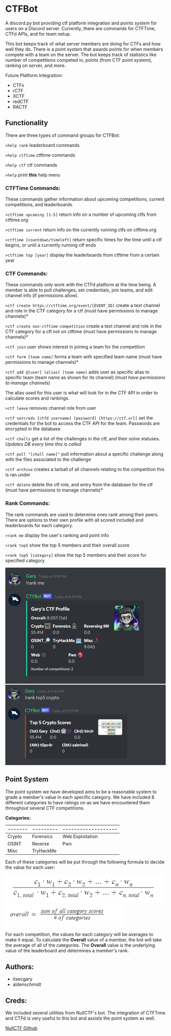 # CTFBot
A discord.py bot providing ctf platform integration and points system for
users on a Discord server. Currently, there are commands for CTFTime, CTFd APIs,
and for team setup.

This bot keeps track of what server members are doing for CTFs and how well they
do. There is a point system that awards points for when members compete with
a team on the server. The bot keeps track of statistics like number of
competitions competed in, points (from CTF point system), ranking on server, and
more.

Future Platform Integration:
- CTFx
- rCTF
- XCTF
- redCTF
- RACTF

## Functionality
There are three types of command groups for CTFBot:

`>help rank`
leaderboard commands

`>help ctftime`
ctftime commands

`>help ctf`
ctf commands

`>help`
print **this** help menu


### CTFTime Commands:
These commands gather information about upcoming competitions, current
competitions, and leaderboards.

`>ctftime upcoming [1-5]`
return info on a number of upcoming ctfs from ctftime.org

`>ctftime current`
return info on the currently running ctfs on ctftime.org

`>ctftime [countdown/timeleft]`
return specific times for the time until a ctf begins, or until a currently running ctf ends

`>ctftime top [year]`
display the leaderboards from ctftime from a certain year


### CTF Commands:
These commands only work with the CTFd platform at the time being. A member is
able to pull challenges, set credentials, join teams, and edit channel info
(if permissions allow).

`>ctf create https://ctftime.org/event/[EVENT_ID]`
create a text channel and role in the CTF category for a ctf (must have permissions to manage channels)*

`>ctf create non-ctftime-competition`
create a text channel and role in the CTF category for a ctf not on ctftime (must have permissions to manage channels)*

`>ctf join`
user shows interest in joining a team for the competition

`>ctf form [team name]`
forms a team with specified team name (must have permissions to manage channels)*

`>ctf add @[user] [alias] [team name]`
adds user as specific alias to specific team (team name as shown for its channel)
*(must have permissions to manage channels)*

The alias used for this user is what will look for in the CTF API in order to calculate
scores and rankings.

`>ctf leave`
removes channel role from user

`>ctf setcreds [ctfd username] [password] [https://ctf.url]`
set the credentials for the bot to access the CTF API for the team. Passwords are
encrypted in the database

`>ctf challs`
get a list of the challenges in the ctf, and their solve statuses. *Updates DB every time this is called*

`>ctf pull "[chall name]"`
pull information about a specific challenge along with the files associated to the challenge

`>ctf archive`
creates a tarball of all channels relating to the competition this is ran under

`>ctf delete`
delete the ctf role, and entry from the database for the ctf (must have permissions to manage channels)*

### Rank Commands:
The rank commands are used to determine ones rank among their peers. There are
options to their own profile with all scored included and leaderboards for each
category.

`>rank me`
display the user's ranking and point info

`>rank top5`
show the top 5 members and their overall score

`>rank top5 [category]`
show the top 5 members and their score for specified category

<img src="images/rank_me.PNG" alt="Rank Me Command">

<img src="images/category.PNG" alt="Category Leaderboard Example">


## Point System
The point system we have developed aims to be a reasonable system to grade a
member's value in each specific category. We have included 8 different categories
to have ratings on as we have encountered them throughout several CTF competitions.

**Categories:**

| ------- | --------- | ------------------- |
| ------- | --------- | ------------------- |
| Crypto  | Forensics |  Web Exploitation   |
| OSINT   | Reverse   |        Pwn          |
| Misc    | TryHackMe |


Each of these categories will be put through the following formula to decide the
value for each user:

<img src="images/points_system_challs.PNG" alt="Point System Formula">

<img src="images/points_system_challs2.PNG" alt="Point System Overall Formula">

For each competition, the values for each category will be averages to make it equal.
To calculate the **Overall** value of a member, the bot will take the average of
all of the categories. The **Overall** value is the underlying value of the
leaderboard and determines a member's rank.

## Authors:
- itsecgary
- aldenschmidt

## Creds:
We included several utilities from NullCTF's bot. The integration of CTFTime and
CTFd is very useful to this bot and assists the point system as well.

[NullCTF Github](https://github.com/NullPxl/NullCTF)
